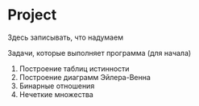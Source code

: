 # Project

Здесь записывать, что надумаем

Задачи, которые выполняет программа (для начала)
1. Построение таблиц истинности 
2. Построение диаграмм Эйлера-Венна
3. Бинарные отношения
4. Нечеткие множества 
